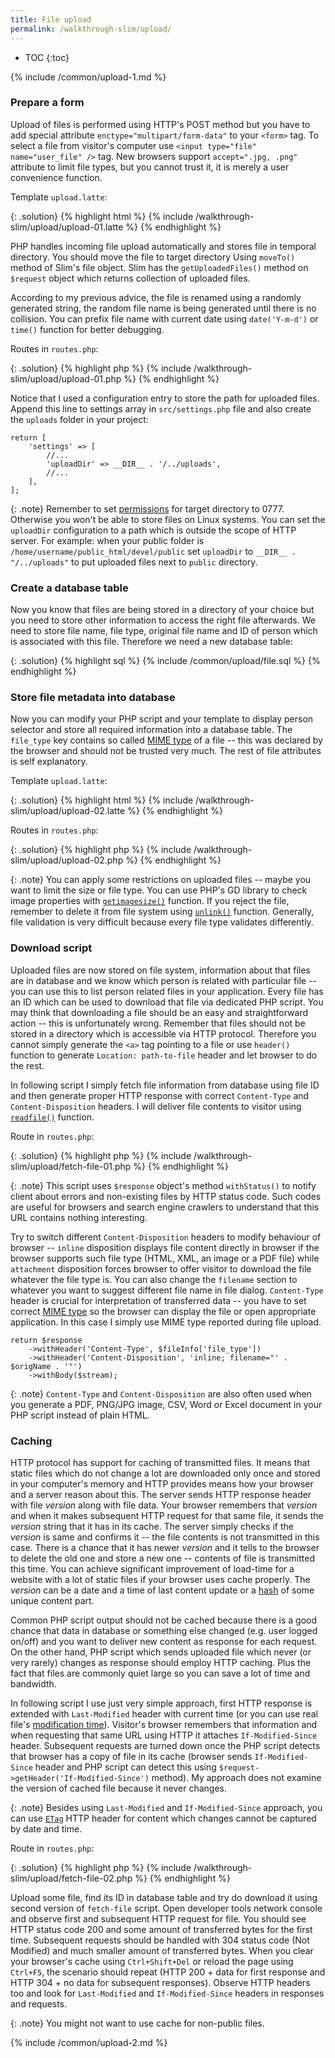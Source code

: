 ```yaml
---
title: File upload
permalink: /walkthrough-slim/upload/
---
```


* TOC
{:toc}

{% include /common/upload-1.md %}

### Prepare a form
Upload of files is performed using HTTP's POST method but you have to add special attribute `enctype="multipart/form-data"`
to your `<form>` tag. To select a file from visitor's computer use `<input type="file" name="user_file" />` tag.
New browsers support `accept=".jpg, .png"` attribute to limit file types, but you cannot trust it, it is merely a user
convenience function.

Template `upload.latte`:

{: .solution}
{% highlight html %}
{% include /walkthrough-slim/upload/upload-01.latte %}
{% endhighlight %}

PHP handles incoming file upload automatically and stores file in temporal directory. You should move the file to target
directory Using `moveTo()` method of Slim's file object. Slim has the `getUploadedFiles()` method on `$request` object
which returns collection of uploaded files.

According to my previous advice, the file is renamed using a randomly generated string, the random file name is being
generated until there is no collision. You can prefix file name with current date using `date('Y-m-d')` or `time()`
function for better debugging.

Routes in `routes.php`:

{: .solution}
{% highlight php %}
{% include /walkthrough-slim/upload/upload-01.php %}
{% endhighlight %}

Notice that I used a configuration entry to store the path for uploaded files. Append this line to settings array in 
`src/settings.php` file and also create the `uploads` folder in your project:

~~~ php?start_inline=1
return [
    'settings' => [
        //...
        'uploadDir' => __DIR__ . '/../uploads',
        //...
    ],
];
~~~

{: .note}
Remember to set [permissions](/course/technical-support/#file-permissions-chmod) for target directory to 0777.
Otherwise you won't be able to store files on Linux systems. You can set the `uploadDir` configuration to a path which
is outside the scope of HTTP server. For example: when your public folder is `/home/username/public_html/devel/public`
set `uploadDir` to `__DIR__ . "/../uploads"` to put uploaded files next to `public` directory.

### Create a database table
Now you know that files are being stored in a directory of your choice but you need to store other information to access
the right file afterwards. We need to store file name, file type, original file name and ID of person which is associated
with this file. Therefore we need a new database table:

{: .solution}
{% highlight sql %}
{% include /common/upload/file.sql %}
{% endhighlight %}

### Store file metadata into database
Now you can modify your PHP script and your template to display person selector and store all required information
into a database table. The `file_type` key contains so called [MIME type](https://en.wikipedia.org/wiki/Media_type)
of a file -- this was declared by the browser and should not be trusted very much. The rest of file attributes is
self explanatory.

Template `upload.latte`:

{: .solution}
{% highlight html %}
{% include /walkthrough-slim/upload/upload-02.latte %}
{% endhighlight %}

Routes in `routes.php`:

{: .solution}
{% highlight php %}
{% include /walkthrough-slim/upload/upload-02.php %}
{% endhighlight %}

{: .note}
You can apply some restrictions on uploaded files -- maybe you want to limit the size or file type. You can use PHP's GD
library to check image properties with [`getimagesize()`](http://php.net/manual/en/function.getimagesize.php) function.
If you reject the file, remember to delete it from file system using [`unlink()`](http://php.net/manual/en/function.unlink.php)
function. Generally, file validation is very difficult because every file type validates differently.

### Download script
Uploaded files are now stored on file system, information about that files are in database and we know which person
is related with particular file -- you can use this to list person related files in your application. Every file has
an ID which can be used to download that file via dedicated PHP script. You may think that downloading a file should
be an easy and straightforward action -- this is unfortunately wrong. Remember that files should not be stored in a
directory which is accessible via HTTP protocol. Therefore you cannot simply generate the `<a>` tag pointing to a file
or use `header()` function to generate `Location: path-to-file` header and let browser to do the rest.

In following script I simply fetch file information from database using file ID and then generate proper HTTP response
with correct `Content-Type` and `Content-Disposition` headers. I will deliver file contents to visitor using
[`readfile()`](http://php.net/manual/en/function.readfile.php) function.

Route in `routes.php`:

{: .solution}
{% highlight php %}
{% include /walkthrough-slim/upload/fetch-file-01.php %}
{% endhighlight %}

{: .note}
This script uses `$response` object's method `withStatus()` to notify client about errors and non-existing files by
HTTP status code. Such codes are useful for browsers and search engine crawlers to understand that this URL
contains nothing interesting.

Try to switch different `Content-Disposition` headers to modify behaviour of browser -- `inline` disposition displays
file content directly in browser if the browser supports such file type (HTML, XML, an image or a PDF file) while
`attachment` disposition forces browser to offer visitor to download the file whatever the file type is. You can also
change the `filename` section to whatever you want to suggest different file name in file dialog. `Content-Type` header
is crucial for interpretation of transferred data -- you have to set correct [MIME type](https://en.wikipedia.org/wiki/Media_type)
so the browser can display the file or open appropriate application. In this case I simply use MIME type reported
during file upload.

~~~ php?start_inline=1
return $response
    ->withHeader('Content-Type', $fileInfo['file_type'])
    ->withHeader('Content-Disposition', 'inline; filename="' . $origName . '"')
    ->withBody($stream);
~~~

{: .note}
`Content-Type` and `Content-Disposition` are also often used when you generate a PDF, PNG/JPG image, CSV, Word or Excel
document in your PHP script instead of plain HTML.

### Caching
HTTP protocol has support for caching of transmitted files. It means that static files which do not change a lot are
downloaded only once and stored in your computer's memory and HTTP provides means how your browser and a server
reason about this. The server sends HTTP response header with file *version* along with file data. Your browser
remembers that *version* and when it makes subsequent HTTP request for that same file, it sends the *version* string
that it has in its cache. The server simply checks if the *version* is same and confirms it -- the file contents
is not transmitted in this case. There is a chance that it has newer *version* and it tells to the browser to delete
the old one and store a new one -- contents of file is transmitted this time. You can achieve significant improvement
of load-time for a website with a lot of static files if your browser uses cache properly. The *version* can be
a date and a time of last content update or a [hash](/walkthrough-slim/login/#storing-users-passwords)
of some unique content part.

Common PHP script output should not be cached because there is a good chance that data in database or something else
changed (e.g. user logged on/off) and you want to deliver new content as response for each request. On the other hand,
PHP script which sends uploaded file which never (or very rarely) changes as response should employ HTTP caching.
Plus the fact that files are commonly quiet large so you can save a lot of time and bandwidth.

In following script I use just very simple approach, first HTTP response is extended with `Last-Modified` header
with current time (or you can use real file's [modification time](http://php.net/manual/en/function.filemtime.php)).
Visitor's browser remembers that information and when requesting that same URL using HTTP it attaches `If-Modified-Since`
header. Subsequent requests are turned down once the PHP script detects that browser has a copy of file in its cache
(browser sends `If-Modified-Since` header and PHP script can detect this using `$request->getHeader('If-Modified-Since')`
method). My approach does not examine the version of cached file because it never changes.

{: .note}
Besides using `Last-Modified` and `If-Modified-Since` approach, you can use [`ETag`](https://en.wikipedia.org/wiki/HTTP_ETag)
HTTP header for content which changes cannot be captured by date and time.

Route in `routes.php`:

{: .solution}
{% highlight php %}
{% include /walkthrough-slim/upload/fetch-file-02.php %}
{% endhighlight %}

Upload some file, find its ID in database table and try do download it using second version of `fetch-file` script.
Open developer tools network console and observe first and subsequent HTTP request for file. You should see HTTP
status code 200 and some amount of transferred bytes for the first time. Subsequent requests should be handled with
304 status code (Not Modified) and much smaller amount of transferred bytes. When you clear your browser's cache using
`Ctrl+Shift+Del` or reload the page using `Ctrl+F5`, the scenario should repeat (HTTP 200 + data for first response
and HTTP 304 + no data for subsequent responses). Observe HTTP headers too and look for `Last-Modified` and
`If-Modified-Since` headers in responses and requests.

{: .note}
You might not want to use cache for non-public files.

{% include /common/upload-2.md %}